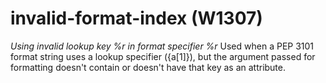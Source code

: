 # invalid-format-index (W1307)

*Using invalid lookup key %r in format specifier %r* Used when a PEP
3101 format string uses a lookup specifier ({a\[1\]}), but the argument
passed for formatting doesn't contain or doesn't have that key as an
attribute.
